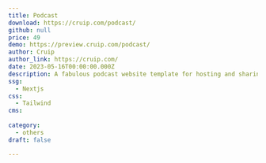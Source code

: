 ```yaml
---
title: Podcast
download: https://cruip.com/podcast/
github: null
price: 49
demo: https://preview.cruip.com/podcast/
author: Cruip
author_link: https://cruip.com/
date: 2023-05-16T00:00:00.000Z
description: A fabulous podcast website template for hosting and sharing your shows.
ssg:
  - Nextjs
css:
  - Tailwind
cms:
  
category:
  - others
draft: false

---
```

